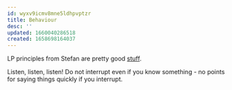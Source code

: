 ```yaml
---
id: wyxv9icmv8mne5ldhpvptzr
title: Behaviour
desc: ''
updated: 1660040286518
created: 1658698164037
---
```

LP principles from Stefan are pretty good [stuff](https://github.com/ngocuong0105/dendron-wiki/blob/main/vault/assets/docs/%5BFAANG%5D%20Leadership%20Principles%20-%20for%20gangha.pdf).

Listen, listen, listen! Do not interrupt even if you know something - no points for saying things quickly if you interrupt.